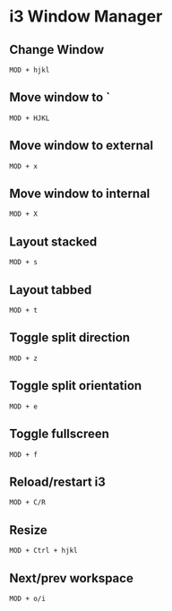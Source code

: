 # i3 Window Manager

## Change Window

    MOD + hjkl

## Move window to `<direction>

    MOD + HJKL

## Move window to external

    MOD + x

## Move window to internal

    MOD + X

## Layout stacked

    MOD + s

## Layout tabbed

    MOD + t

## Toggle split direction

    MOD + z

## Toggle split orientation

    MOD + e

## Toggle fullscreen

    MOD + f

## Reload/restart i3

    MOD + C/R

## Resize

    MOD + Ctrl + hjkl

## Next/prev workspace

    MOD + o/i

